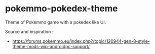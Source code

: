 # pokemmo-pokedex-theme

Theme of Pokemmo game with a pokedex like UI.

Source and inspiration :

- https://forums.pokemmo.eu/index.php?/topic/120944-gen-8-style-theme-mods-wip-androidpc-support/
